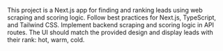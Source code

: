 <!-- Use this file to provide workspace-specific custom instructions to Copilot. For more details, visit https://code.visualstudio.com/docs/copilot/copilot-customization#_use-a-githubcopilotinstructionsmd-file -->

This project is a Next.js app for finding and ranking leads using web scraping and scoring logic. Follow best practices for Next.js, TypeScript, and Tailwind CSS. Implement backend scraping and scoring logic in API routes. The UI should match the provided design and display leads with their rank: hot, warm, cold.
